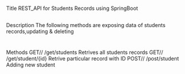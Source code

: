 ###
Title
REST_API for Students Records using SpringBoot

##
Description
The following methods are exposing data of students records,updating & deleting

#
Methods
GET//   /get/students   Retrives all students records
GET//   /get/student/{id}   Retrive particular record with ID
POST//  /post/student   Adding new student